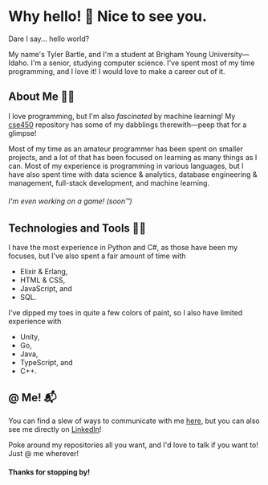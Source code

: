 # Why hello! 👋 Nice to see you.

Dare I say... hello world?

My name's Tyler Bartle, and I'm a student at Brigham Young University—Idaho. I'm a senior, studying computer science. I've spent most of my time programming, and I love it! I would love to make a career out of it.

## About Me 🙋‍♂️

I love programming, but I'm also *fascinated* by machine learning! My [cse450](https://github.com/Tman7077/cse450) repository has some of my dabblings therewith—peep that for a glimpse!

Most of my time as an amateur programmer has been spent on smaller projects, and a lot of that has been focused on learning as many things as I can. Most of my experience is programming in various languages, but I have also spent time with data science & analytics, database engineering & management, full-stack development, and machine learning.

<h6>I'm even working on a game! (<i>soon</i>™)</h6>

## Technologies and Tools 👨‍💻

I have the most experience in Python and C#, as those have been my focuses, but I've also spent a fair amount of time with

- Elixir & Erlang,
- HTML & CSS,
- JavaScript, and
- SQL.

I've dipped my toes in quite a few colors of paint, so I also have limited experience with
- Unity,
- Go,
- Java,
- TypeScript, and
- C++.

## @ Me! 📬

You can find a slew of ways to communicate with me [here](https://linktr.ee/tman7077), but you can also see me directly on [LinkedIn](https://www.linkedin.com/in/tman7077/)!

Poke around my repositories all you want, and I'd love to talk if you want to! Just @ me wherever!

#### Thanks for stopping by!
